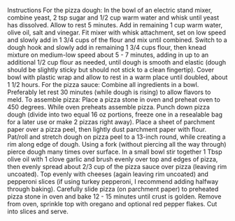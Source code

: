 Instructions
For the pizza dough:
In the bowl of an electric stand mixer, combine yeast, 2 tsp sugar and 1/2 cup warm water and whisk until yeast has dissolved. Allow to rest 5 minutes. Add in remaining 1 cup warm water, olive oil, salt and vinegar. Fit mixer with whisk attachment, set on low speed and slowly add in 1 3/4 cups of the flour and mix until combined. 
Switch to a dough hook and slowly add in remaining 1 3/4 cups flour, then knead mixture on medium-low speed about 5 - 7 minutes, adding in up to an additional 1/2 cup flour as needed, until dough is smooth and elastic (dough should be slightly sticky but should not stick to a clean fingertip). Cover bowl with plastic wrap and allow to rest in a warm place until doubled, about 1 1/2 hours.
For the pizza sauce:
Combine all ingredients in a bowl. Preferably let rest 30 minutes (while dough is rising) to allow flavors to meld.
To assemble pizza:
Place a pizza stone in oven and preheat oven to 450 degrees. While oven preheats assemble pizza. Punch down pizza dough (divide into two equal 16 oz portions, freeze one in a resealable bag for a later use or make 2 pizzas right away). Place a sheet of parchment paper over a pizza peel, then lightly dust parchment paper with flour. Pat/roll and stretch dough on pizza peel to a 13-inch round, while creating a rim along edge of dough. 
Using a fork (without piercing all the way through) pierce dough many times over surface. In a small bowl stir together 1 Tbsp olive oil with 1 clove garlic and brush evenly over top and edges of pizza, then evenly spread about 2/3 cup of the pizza sauce over pizza (leaving rim uncoated). 
Top evenly with cheeses (again leaving rim uncoated) and pepperoni slices (if using turkey pepperoni, I recommend adding halfway through baking). Carefully slide pizza (on parchment paper) to preheated pizza stone in oven and bake 12 - 15 minutes until crust is golden. Remove from oven, sprinkle top with oregano and optional red pepper flakes. Cut into slices and serve.